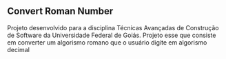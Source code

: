 ## Convert Roman Number

Projeto desenvolvido para a disciplina Técnicas Avançadas de Construção de Software da Universidade Federal de Goiás.
Projeto esse que consiste em converter um algorismo romano que o usuário digite em algorismo decimal
